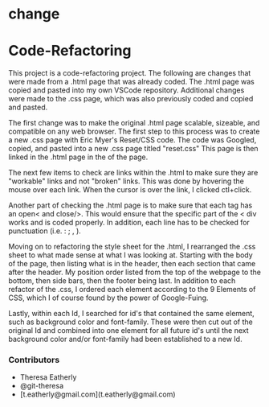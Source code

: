 # change
<h1>Code-Refactoring</h1>



<p>
This project is a code-refactoring project. The following are changes that were made from a .html page that was already coded. The .html page was copied and pasted into my own VSCode repository. Additional changes were made to the .css page, which was also previously coded and copied and pasted. 

The first change was to make the original .html page scalable, sizeable, and compatible on any web browser. The first step to this process was to create a new .css page with Eric Myer's Reset/CSS code.
The code was Googled, copied, and pasted into a new .css page titled "reset.css"
This page is then linked in the .html page in the <head> of the page.

The next few items to check are links within the .html to make sure they are "workable" links and not "broken" links. This was done by hovering the mouse over each link. When the cursor is over the link, I clicked ctl+click. 

Another part of checking the .html page is to make sure that each tag has an open< and close/>. This would ensure that the specific part of the < div works and is coded properly. In addition, each line has to be checked for punctuation (i.e. : ; , ).

Moving on to refactoring the style sheet for the .html, I rearranged the .css sheet to what made sense at what I was looking at. Starting with the body of the page, then listing what is in the header, then each section that came after the header. My position order listed from the top of the webpage to the bottom, then side bars, then the footer being last. In addition to each refactor of the .css, I ordered each element according to the 9 Elements of CSS, which I of course found by the power of Google-Fuing.

Lastly, within each Id, I searched for id's that contained the same element, such as background color and font-family. These were then cut out of the original Id and combined into one element for all future id's until the next background color and/or font-family had been established to a new Id. 
</p>
<h3>Contributors</h3>
<ul>
<li>Theresa Eatherly</li>
<li>@git-theresa</li>
<li> [t.eatherly@gmail.com](t.eatherly@gmail.com)</li>
</ul>
